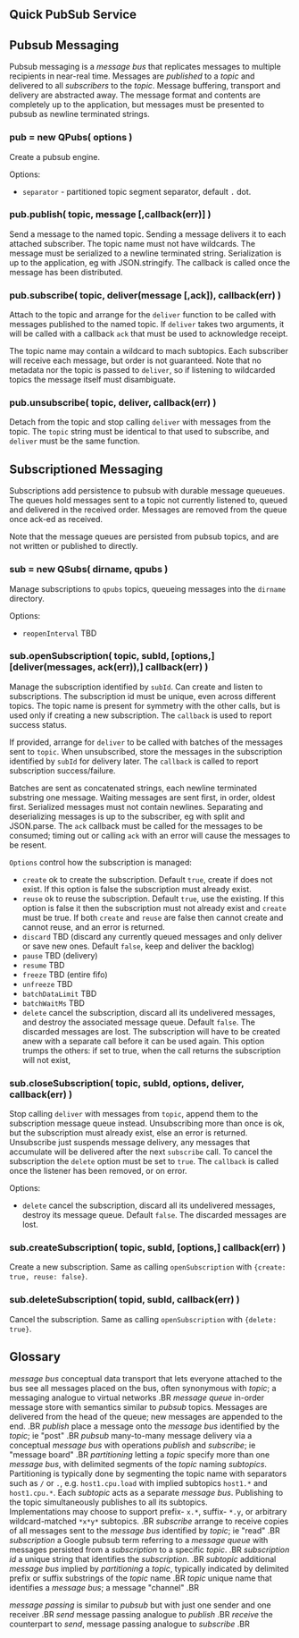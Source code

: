 Quick PubSub Service
--------------------


## Pubsub Messaging

Pubsub messaging is a _message bus_ that replicates messages to multiple recipients in
near-real time.  Messages are _published_ to a _topic_ and delivered to all _subscribers_ to
the _topic_.  Message buffering, transport and delivery are abstracted away.  The message
format and contents are completely up to the application, but messages must be presented to
pubsub as newline terminated strings.

### pub = new QPubs( options )

Create a pubsub engine.

Options:
- `separator` - partitioned topic segment separator, default `.` dot.

### pub.publish( topic, message [,callback(err)] )

Send a message to the named topic.  Sending a message delivers it to each attached
subscriber.  The topic name must not have wildcards.  The message must be serialized to a
newline terminated string.  Serialization is up to the application, eg with JSON.stringify.
The callback is called once the message has been distributed.

### pub.subscribe( topic, deliver(message [,ack]), callback(err) )

Attach to the topic and arrange for the `deliver` function to be called with messages
published to the named topic.  If `deliver` takes two arguments, it will be called with a
callback `ack` that must be used to acknowledge receipt.

The topic name may contain a wildcard to mach subtopics.  Each subscriber will receive each
message, but order is not guaranteed.  Note that no metadata nor the topic is passed to
`deliver`, so if listening to wildcarded topics the message itself must disambiguate.

### pub.unsubscribe( topic, deliver, callback(err) )

Detach from the topic and stop calling `deliver` with messages from the topic.  The `topic`
string must be identical to that used to subscribe, and `deliver` must be the same function.


## Subscriptioned Messaging

Subscriptions add persistence to pubsub with durable message queueues.  The queues hold
messages sent to a topic not currently listened to, queued and delivered in the received
order.  Messages are removed from the queue once ack-ed as received.

Note that the message queues are persisted from pubsub topics, and are not written or
published to directly.

### sub = new QSubs( dirname, qpubs )

Manage subscriptions to `qpubs` topics, queueing messages into the `dirname` directory.

Options:
- `reopenInterval` TBD

### sub.openSubscription( topic, subId, [options,] [deliver(messages, ack(err)),] callback(err) )

Manage the subscription identified by `subId`.  Can create and listen to subscriptions.
The subscription id must be unique, even across different topics.  The topic name is present
for symmetry with the other calls, but is used only if creating a new subscription.
The `callback` is used to report success status.

If provided, arrange for `deliver` to be called with batches of the messages sent to `topic`.
When unsubscribed, store the messages in the subscription identified by `subId` for delivery later.
The `callback` is called to report subscription success/failure.

Batches are sent as concatenated strings, each newline terminated substring one message.
Waiting messages are sent first, in order, oldest first.  Serialized messages must not
contain newlines.  Separating and deserializing messages is up to the subscriber, eg with
split and JSON.parse.  The `ack` callback must be called for the messages to be consumed;
timing out or calling `ack` with an error will cause the messages to be resent.

`Options` control how the subscription is managed:
- `create` ok to create the subscription.  Default `true`, create if does not exist.
  If this option is false the subscription must already exist.
- `reuse` ok to reuse the subscription.  Default `true`, use the existing.
  If this option is false it then the subscription must not already exist and `create` must be true.
  If both `create` and `reuse` are false then cannot create and cannot reuse, and an error is returned.
- `discard` TBD (discard any currently queued messages and only deliver or save new ones.  Default `false`,
  keep and deliver the backlog)
- `pause` TBD (delivery)
- `resume` TBD
- `freeze` TBD (entire fifo)
- `unfreeze` TBD
- `batchDataLimit` TBD
- `batchWaitMs` TBD
- `delete` cancel the subscription, discard all its undelivered messages, and destroy the
  associated message queue.  Default `false`.  The discarded messages are lost.  The
  subscription will have to be created anew with a separate call before it can be used
  again.  This option trumps the others: if set to true, when the call returns the
  subscription will not exist,

### sub.closeSubscription( topic, subId, options, deliver, callback(err) )

Stop calling `deliver` with messages from `topic`, append them to the subscription message
queue instead.  Unsubscribing more than once is ok, but the subscription must already exist,
else an error is returned.  Unsubscribe just suspends message delivery, any messages that
accumulate will be delivered after the next `subscribe` call.  To cancel the subscription
the `delete` option must be set to `true`.  The `callback` is called once the listener has
been removed, or on error.

Options:
- `delete` cancel the subscription, discard all its undelivered messages, destroy its message queue.
  Default `false`.  The discarded messages are lost.

### sub.createSubscription( topic, subId, [options,] callback(err) )

Create a new subscription.  Same as calling `openSubscription` with `{create: true, reuse: false}`.

### sub.deleteSubscription( topid, subId, callback(err) )

Cancel the subscription.  Same as calling `openSubscription` with `{delete: true}`.


## Glossary

*message bus* conceptual data transport that lets everyone attached to the bus see all
  messages placed on the bus, often synonymous with _topic_; a messaging analogue to virtual
  networks
.BR
*message queue* in-order message store with semantics similar to _pubsub_ topics.
  Messages are delivered from the head of the queue; new messages are appended to the end.
.BR
*publish* place a message onto the _message bus_ identified by the _topic_; ie "post"
.BR
*pubsub* many-to-many message delivery via a conceptual _message bus_ with operations _publish_
  and _subscribe_; ie "message board"
.BR
*partitioning* letting a _topic_ specify more than one _message bus_, with delimited
  segments of the _topic_ naming _subtopics_.  Partitioning is typically done by segmenting
  the topic name with separators such as `/` or `.`, e.g. `host1.cpu.load` with implied
  subtopics `host1.*` and `host1.cpu.*`.  Each _subtopic_ acts as a separate _message bus_.
  Publishing to the topic simultaneously publishes to all its subtopics.  
  Implementations may choose to support prefix- `x.*`, suffix- `*.y`, or arbitrary
  wildcard-matched `*x*y*` subtopics.
.BR
*subscribe* arrange to receive copies of all messages sent to the _message bus_ identified by  _topic_; ie "read"
.BR
*subscription* a Google pubsub term referring to a _message queue_ with messages persisted
  from a _subscription_ to a specific _topic_.
.BR
*subscription id* a unique string that identifies the _subscription_.
.BR
*subtopic* additional _message bus_ implied by _partitioning_ a _topic_, typically indicated
  by delimited prefix or suffix substrings of the _topic_ name
.BR
*topic* unique name that identifies a _message bus_; a message "channel"
.BR

*message passing* is similar to _pubsub_ but with just one sender and one receiver
.BR
*send* message passing analogue to _publish_
.BR
*receive* the counterpart to _send_, message passing analogue to _subscribe_
.BR
